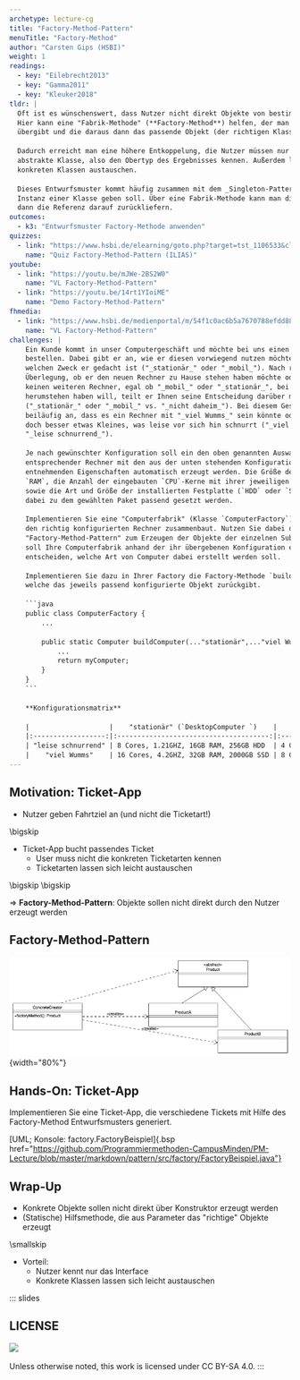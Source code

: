 ```yaml
---
archetype: lecture-cg
title: "Factory-Method-Pattern"
menuTitle: "Factory-Method"
author: "Carsten Gips (HSBI)"
weight: 1
readings:
  - key: "Eilebrecht2013"
  - key: "Gamma2011"
  - key: "Kleuker2018"
tldr: |
  Oft ist es wünschenswert, dass Nutzer nicht direkt Objekte von bestimmten Klassen anlegen (können).
  Hier kann eine "Fabrik-Methode" (**Factory-Method**) helfen, der man die gewünschten Parameter
  übergibt und die daraus dann das passende Objekt (der richtigen Klasse) erzeugt und zurückliefert.

  Dadurch erreicht man eine höhere Entkoppelung, die Nutzer müssen nur noch das Interface oder die
  abstrakte Klasse, also den Obertyp des Ergebnisses kennen. Außerdem lassen sich so leicht die
  konkreten Klassen austauschen.

  Dieses Entwurfsmuster kommt häufig zusammen mit dem _Singleton-Pattern_ vor, wo es nur eine einzige
  Instanz einer Klasse geben soll. Über eine Fabrik-Methode kann man diese Instanz ggf. erzeugen und
  dann die Referenz darauf zurückliefern.
outcomes:
  - k3: "Entwurfsmuster Factory-Methode anwenden"
quizzes:
  - link: "https://www.hsbi.de/elearning/goto.php?target=tst_1106533&client_id=FH-Bielefeld"
    name: "Quiz Factory-Method-Pattern (ILIAS)"
youtube:
  - link: "https://youtu.be/mJWe-2BS2W0"
    name: "VL Factory-Method-Pattern"
  - link: "https://youtu.be/14rt1YIoiME"
    name: "Demo Factory-Method-Pattern"
fhmedia:
  - link: "https://www.hsbi.de/medienportal/m/54f1c0ac6b5a7670788efdd88e63dd9eb5de4179d342bce82f5c04268c469beba149891305c81181f1d23c2cf89194f06cdac809396d2e7bff7607078a1a621e"
    name: "VL Factory-Method-Pattern"
challenges: |
    Ein Kunde kommt in unser Computergeschäft und möchte bei uns einen Computer
    bestellen. Dabei gibt er an, wie er diesen vorwiegend nutzen möchte bzw. für
    welchen Zweck er gedacht ist ("_stationär_" oder "_mobil_"). Nach reichlicher
    Überlegung, ob er den neuen Rechner zu Hause stehen haben möchte oder lieber
    keinen weiteren Rechner, egal ob "_mobil_" oder "_stationär_", bei sich im Weg
    herumstehen haben will, teilt er Ihnen seine Entscheidung darüber mit
    ("_stationär_" oder "_mobil_" vs. "_nicht daheim_"). Bei diesem Gespräch merkt er
    beiläufig an, dass es ein Rechner mit "_viel Wumms_" sein könnte oder vielleicht
    doch besser etwas Kleines, was leise vor sich hin schnurrt ("_viel Wumms_" vs.
    "_leise schnurrend_").

    Je nach gewünschter Konfiguration soll ein den oben genannten Auswahlkriterien
    entsprechender Rechner mit den aus der unten stehenden Konfigurationsmatrix zu
    entnehmenden Eigenschaften automatisch erzeugt werden. Die Größe des installierten
    `RAM`, die Anzahl der eingebauten `CPU`-Kerne mit ihrer jeweiligen Taktrate,
    sowie die Art und Größe der installierten Festplatte (`HDD` oder `SSD`) sollte
    dabei zu dem gewählten Paket passend gesetzt werden.

    Implementieren Sie eine "Computerfabrik" (Klasse `ComputerFactory`), die Ihnen
    den richtig konfigurierten Rechner zusammenbaut. Nutzen Sie dabei das
    "Factory-Method-Pattern" zum Erzeugen der Objekte der einzelnen Subklassen. Dabei
    soll Ihre Computerfabrik anhand der ihr übergebenen Konfiguration eigenständig
    entscheiden, welche Art von Computer dabei erstellt werden soll.

    Implementieren Sie dazu in Ihrer Factory die Factory-Methode `buildComputer`,
    welche das jeweils passend konfigurierte Objekt zurückgibt.

    ```java
    public class ComputerFactory {
        ...

        public static Computer buildComputer(..."stationär",..."viel Wumms") {
            ...
            return myComputer;
        }
    }
    ```

    **Konfigurationsmatrix**

    |                    |    "stationär" (`DesktopComputer `)    |      "mobil" (`LaptopComputer`)      |      "nicht daheim" (`CloudComputer`)      |
    |:------------------:|:--------------------------------------:|:------------------------------------:|:------------------------------------------:|
    | "leise schnurrend" | 8 Cores, 1.21GHZ, 16GB RAM, 256GB HDD  | 4 Cores, 1.21GHZ, 8GB RAM, 256GB HDD |   8 Cores, 1.21GHZ, 24GB RAM, 1000GB HDD   |
    |    "viel Wumms"    | 16 Cores, 4.2GHZ, 32GB RAM, 2000GB SSD | 8 Cores, 2.4GHZ, 16GB RAM, 256GB SSD | 42 Cores, 9.001GHZ, 128GB RAM, 10000GB SSD |
---
```



## Motivation: Ticket-App

*   Nutzer geben Fahrtziel an (und nicht die Ticketart!)

\bigskip

*   Ticket-App bucht passendes Ticket
    *   User muss nicht die konkreten Ticketarten kennen
    *   Ticketarten lassen sich leicht austauschen

\bigskip
\bigskip

=> **Factory-Method-Pattern**: Objekte sollen nicht direkt durch den Nutzer erzeugt werden


## Factory-Method-Pattern

![](images/factorymethod.png){width="80%"}


## Hands-On: Ticket-App

Implementieren Sie eine Ticket-App, die verschiedene Tickets mit
Hilfe des Factory-Method Entwurfsmusters generiert.

[UML; Konsole: factory.FactoryBeispiel]{.bsp href="https://github.com/Programmiermethoden-CampusMinden/PM-Lecture/blob/master/markdown/pattern/src/factory/FactoryBeispiel.java"}


## Wrap-Up

*   Konkrete Objekte sollen nicht direkt über Konstruktor erzeugt werden
*   (Statische) Hilfsmethode, die aus Parameter das "richtige" Objekte erzeugt

\smallskip

*   Vorteil:
    *   Nutzer kennt nur das Interface
    *   Konkrete Klassen lassen sich leicht austauschen







<!-- DO NOT REMOVE - THIS IS A LAST SLIDE TO INDICATE THE LICENSE AND POSSIBLE EXCEPTIONS (IMAGES, ...). -->
::: slides
## LICENSE
![](https://licensebuttons.net/l/by-sa/4.0/88x31.png)

Unless otherwise noted, this work is licensed under CC BY-SA 4.0.
:::
